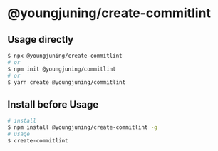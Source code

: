 # @youngjuning/create-commitlint

## Usage directly

```sh
$ npx @youngjuning/create-commitlint
# or
$ npm init @youngjuning/commitlint
# or
$ yarn create @youngjuning/commitlint
```

## Install before Usage

```sh
# install
$ npm install @youngjuning/create-commitlint -g
# usage
$ create-commitlint
```
